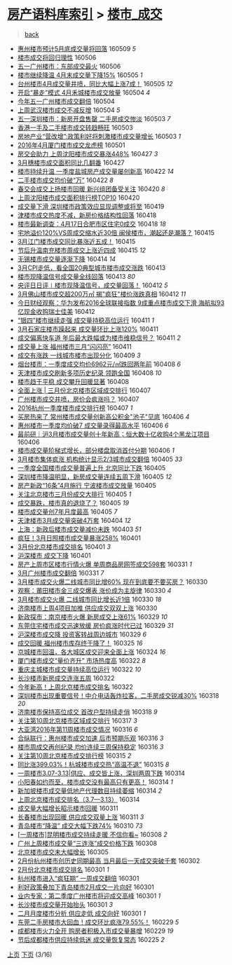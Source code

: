 [房产语料库索引](../../README.md)  > [楼市_成交](楼市_成交.md)
====
> [back](../README.md)

- [惠州楼市预计5月底成交量将回落](http://jkwz.applinzi.com/ittc/6829059354162365444.html#%E6%83%A0%E5%B7%9E%E6%A5%BC%E5%B8%82%E9%A2%84%E8%AE%A15%E6%9C%88%E5%BA%95%E6%88%90%E4%BA%A4%E9%87%8F%E5%B0%86%E5%9B%9E%E8%90%BD) 160509 *5* 
- [楼市成交将回归理性](http://jkwz.applinzi.com/ittc/6828985898771153925.html#%E6%A5%BC%E5%B8%82%E6%88%90%E4%BA%A4%E5%B0%86%E5%9B%9E%E5%BD%92%E7%90%86%E6%80%A7) 160506  
- [五一广州楼市：东部成交最火](http://jkwz.applinzi.com/ittc/6828940242069226500.html#%E4%BA%94%E4%B8%80%E5%B9%BF%E5%B7%9E%E6%A5%BC%E5%B8%82%EF%BC%9A%E4%B8%9C%E9%83%A8%E6%88%90%E4%BA%A4%E6%9C%80%E7%81%AB) 160506  
- [楼市继续降温 4月末成交量下降15%](http://jkwz.applinzi.com/ittc/6828484968975959045.html#%E6%A5%BC%E5%B8%82%E7%BB%A7%E7%BB%AD%E9%99%8D%E6%B8%A9+4%E6%9C%88%E6%9C%AB%E6%88%90%E4%BA%A4%E9%87%8F%E4%B8%8B%E9%99%8D15%25) 160505 *1* 
- [台州楼市4月成交量井喷，同比大幅上涨7成！](http://jkwz.applinzi.com/ittc/6828293911583654916.html#%E5%8F%B0%E5%B7%9E%E6%A5%BC%E5%B8%824%E6%9C%88%E6%88%90%E4%BA%A4%E9%87%8F%E4%BA%95%E5%96%B7%EF%BC%8C%E5%90%8C%E6%AF%94%E5%A4%A7%E5%B9%85%E4%B8%8A%E6%B6%A87%E6%88%90%EF%BC%81) 160505 *12* 
- [开启“暴走”模式 4月禾城楼市成交放量](http://jkwz.applinzi.com/ittc/6828328391358809093.html#%E5%BC%80%E5%90%AF%E2%80%9C%E6%9A%B4%E8%B5%B0%E2%80%9D%E6%A8%A1%E5%BC%8F+4%E6%9C%88%E7%A6%BE%E5%9F%8E%E6%A5%BC%E5%B8%82%E6%88%90%E4%BA%A4%E6%94%BE%E9%87%8F) 160504 *4* 
- [今年五一广州楼市成交翻倍](http://jkwz.applinzi.com/ittc/6828193586285642756.html#%E4%BB%8A%E5%B9%B4%E4%BA%94%E4%B8%80%E5%B9%BF%E5%B7%9E%E6%A5%BC%E5%B8%82%E6%88%90%E4%BA%A4%E7%BF%BB%E5%80%8D) 160504  
- [上周武汉楼市成交不减反增](http://jkwz.applinzi.com/ittc/6828183035979498501.html#%E4%B8%8A%E5%91%A8%E6%AD%A6%E6%B1%89%E6%A5%BC%E5%B8%82%E6%88%90%E4%BA%A4%E4%B8%8D%E5%87%8F%E5%8F%8D%E5%A2%9E) 160504 *5* 
- [五一深圳楼市：新房开盘售罄 二手房成交惨淡](http://jkwz.applinzi.com/ittc/6828010828678562821.html#%E4%BA%94%E4%B8%80%E6%B7%B1%E5%9C%B3%E6%A5%BC%E5%B8%82%EF%BC%9A%E6%96%B0%E6%88%BF%E5%BC%80%E7%9B%98%E5%94%AE%E7%BD%84+%E4%BA%8C%E6%89%8B%E6%88%BF%E6%88%90%E4%BA%A4%E6%83%A8%E6%B7%A1) 160503 *7* 
- [香港一手及二手楼市成交转趋畅旺](http://jkwz.applinzi.com/ittc/6827940382998266885.html#%E9%A6%99%E6%B8%AF%E4%B8%80%E6%89%8B%E5%8F%8A%E4%BA%8C%E6%89%8B%E6%A5%BC%E5%B8%82%E6%88%90%E4%BA%A4%E8%BD%AC%E8%B6%8B%E7%95%85%E6%97%BA) 160503  
- [房地产业“营改增”:政策利好将刺激楼市成交量增长](http://jkwz.applinzi.com/ittc/6827912227172385797.html#%E6%88%BF%E5%9C%B0%E4%BA%A7%E4%B8%9A%E2%80%9C%E8%90%A5%E6%94%B9%E5%A2%9E%E2%80%9D%3A%E6%94%BF%E7%AD%96%E5%88%A9%E5%A5%BD%E5%B0%86%E5%88%BA%E6%BF%80%E6%A5%BC%E5%B8%82%E6%88%90%E4%BA%A4%E9%87%8F%E5%A2%9E%E9%95%BF) 160503 *1* 
- [2016年4月厦门楼市成交龙虎榜](http://jkwz.applinzi.com/ittc/6827252703075763205.html#2016%E5%B9%B44%E6%9C%88%E5%8E%A6%E9%97%A8%E6%A5%BC%E5%B8%82%E6%88%90%E4%BA%A4%E9%BE%99%E8%99%8E%E6%A6%9C) 160501  
- [房交会助力 上周沈阳楼市成交暴涨448%](http://jkwz.applinzi.com/ittc/6825720152167285764.html#%E6%88%BF%E4%BA%A4%E4%BC%9A%E5%8A%A9%E5%8A%9B+%E4%B8%8A%E5%91%A8%E6%B2%88%E9%98%B3%E6%A5%BC%E5%B8%82%E6%88%90%E4%BA%A4%E6%9A%B4%E6%B6%A8448%25) 160427 *3* 
- [3月穗楼市成交面积同比几翻番](http://jkwz.applinzi.com/ittc/6825603477589722116.html#3%E6%9C%88%E7%A9%97%E6%A5%BC%E5%B8%82%E6%88%90%E4%BA%A4%E9%9D%A2%E7%A7%AF%E5%90%8C%E6%AF%94%E5%87%A0%E7%BF%BB%E7%95%AA) 160427  
- [楼市持续升温 一季度盐城房产成交量屡创新高](http://jkwz.applinzi.com/ittc/6823838404345070597.html#%E6%A5%BC%E5%B8%82%E6%8C%81%E7%BB%AD%E5%8D%87%E6%B8%A9+%E4%B8%80%E5%AD%A3%E5%BA%A6%E7%9B%90%E5%9F%8E%E6%88%BF%E4%BA%A7%E6%88%90%E4%BA%A4%E9%87%8F%E5%B1%A1%E5%88%9B%E6%96%B0%E9%AB%98) 160422 *14* 
- [二手楼市成交均价破“万”](http://jkwz.applinzi.com/ittc/6823782299220837381.html#%E4%BA%8C%E6%89%8B%E6%A5%BC%E5%B8%82%E6%88%90%E4%BA%A4%E5%9D%87%E4%BB%B7%E7%A0%B4%E2%80%9C%E4%B8%87%E2%80%9D) 160422 *8* 
- [春交会成交上扬楼市回暖 新兴组团备受关注](http://jkwz.applinzi.com/ittc/6823115482081002500.html#%E6%98%A5%E4%BA%A4%E4%BC%9A%E6%88%90%E4%BA%A4%E4%B8%8A%E6%89%AC%E6%A5%BC%E5%B8%82%E5%9B%9E%E6%9A%96+%E6%96%B0%E5%85%B4%E7%BB%84%E5%9B%A2%E5%A4%87%E5%8F%97%E5%85%B3%E6%B3%A8) 160420 *8* 
- [上周沈阳楼市成交面积排行榜TOP10](http://jkwz.applinzi.com/ittc/6823086366032135172.html#%E4%B8%8A%E5%91%A8%E6%B2%88%E9%98%B3%E6%A5%BC%E5%B8%82%E6%88%90%E4%BA%A4%E9%9D%A2%E7%A7%AF%E6%8E%92%E8%A1%8C%E6%A6%9CTOP10) 160420  
- [成交量下滑 深圳楼市政策效应显现调整或将至](http://jkwz.applinzi.com/ittc/6822722323408749572.html#%E6%88%90%E4%BA%A4%E9%87%8F%E4%B8%8B%E6%BB%91+%E6%B7%B1%E5%9C%B3%E6%A5%BC%E5%B8%82%E6%94%BF%E7%AD%96%E6%95%88%E5%BA%94%E6%98%BE%E7%8E%B0%E8%B0%83%E6%95%B4%E6%88%96%E5%B0%86%E8%87%B3) 160419  
- [津楼市成交热度不减，新房价格结构性回落](http://jkwz.applinzi.com/ittc/6822461917033399301.html#%E6%B4%A5%E6%A5%BC%E5%B8%82%E6%88%90%E4%BA%A4%E7%83%AD%E5%BA%A6%E4%B8%8D%E5%87%8F%EF%BC%8C%E6%96%B0%E6%88%BF%E4%BB%B7%E6%A0%BC%E7%BB%93%E6%9E%84%E6%80%A7%E5%9B%9E%E8%90%BD) 160418  
- [楼市最新调查：4月17日合肥市区住宅0成交](http://jkwz.applinzi.com/ittc/6822348369246553093.html#%E6%A5%BC%E5%B8%82%E6%9C%80%E6%96%B0%E8%B0%83%E6%9F%A5%EF%BC%9A4%E6%9C%8817%E6%97%A5%E5%90%88%E8%82%A5%E5%B8%82%E5%8C%BA%E4%BD%8F%E5%AE%850%E6%88%90%E4%BA%A4) 160418 *18* 
- [宅地溢价120%VS周成交缩水近30倍 闽侯楼市，潮起还是潮落？](http://jkwz.applinzi.com/ittc/6821384799167972357.html#%E5%AE%85%E5%9C%B0%E6%BA%A2%E4%BB%B7120%25VS%E5%91%A8%E6%88%90%E4%BA%A4%E7%BC%A9%E6%B0%B4%E8%BF%9130%E5%80%8D+%E9%97%BD%E4%BE%AF%E6%A5%BC%E5%B8%82%EF%BC%8C%E6%BD%AE%E8%B5%B7%E8%BF%98%E6%98%AF%E6%BD%AE%E8%90%BD%EF%BC%9F) 160415  
- [3月江门楼市成交同比暴涨近五成！](http://jkwz.applinzi.com/ittc/6821309224826962948.html#3%E6%9C%88%E6%B1%9F%E9%97%A8%E6%A5%BC%E5%B8%82%E6%88%90%E4%BA%A4%E5%90%8C%E6%AF%94%E6%9A%B4%E6%B6%A8%E8%BF%91%E4%BA%94%E6%88%90%EF%BC%81) 160415  
- [节后升温南充楼市周成交上涨近四成](http://jkwz.applinzi.com/ittc/6821192597120746501.html#%E8%8A%82%E5%90%8E%E5%8D%87%E6%B8%A9%E5%8D%97%E5%85%85%E6%A5%BC%E5%B8%82%E5%91%A8%E6%88%90%E4%BA%A4%E4%B8%8A%E6%B6%A8%E8%BF%91%E5%9B%9B%E6%88%90) 160415 *12* 
- [无锡楼市成交量逐渐下降](http://jkwz.applinzi.com/ittc/6820880589942948869.html#%E6%97%A0%E9%94%A1%E6%A5%BC%E5%B8%82%E6%88%90%E4%BA%A4%E9%87%8F%E9%80%90%E6%B8%90%E4%B8%8B%E9%99%8D) 160414 *14* 
- [3月CPI走低，看全国20典型城市楼市成交涨跌](http://jkwz.applinzi.com/ittc/6820513724058043397.html#3%E6%9C%88CPI%E8%B5%B0%E4%BD%8E%EF%BC%8C%E7%9C%8B%E5%85%A8%E5%9B%BD20%E5%85%B8%E5%9E%8B%E5%9F%8E%E5%B8%82%E6%A5%BC%E5%B8%82%E6%88%90%E4%BA%A4%E6%B6%A8%E8%B7%8C) 160413  
- [楼市现降温信号成交量全线回落](http://jkwz.applinzi.com/ittc/6820379532473140229.html#%E6%A5%BC%E5%B8%82%E7%8E%B0%E9%99%8D%E6%B8%A9%E4%BF%A1%E5%8F%B7%E6%88%90%E4%BA%A4%E9%87%8F%E5%85%A8%E7%BA%BF%E5%9B%9E%E8%90%BD) 160413 *80* 
- [央评日日评∣楼市现降温信号，成交量回落！](http://jkwz.applinzi.com/ittc/6820265289488794629.html#%E5%A4%AE%E8%AF%84%E6%97%A5%E6%97%A5%E8%AF%84%E2%88%A3%E6%A5%BC%E5%B8%82%E7%8E%B0%E9%99%8D%E6%B8%A9%E4%BF%A1%E5%8F%B7%EF%BC%8C%E6%88%90%E4%BA%A4%E9%87%8F%E5%9B%9E%E8%90%BD%EF%BC%81) 160412 *5* 
- [3月佛山楼市成交超200万㎡ 揭&quot;疯狂&quot;楼价涨跌真相](http://jkwz.applinzi.com/ittc/6820232081112040453.html#3%E6%9C%88%E4%BD%9B%E5%B1%B1%E6%A5%BC%E5%B8%82%E6%88%90%E4%BA%A4%E8%B6%85200%E4%B8%87%E3%8E%A1+%E6%8F%AD%26quot%3B%E7%96%AF%E7%8B%82%26quot%3B%E6%A5%BC%E4%BB%B7%E6%B6%A8%E8%B7%8C%E7%9C%9F%E7%9B%B8) 160412 *11* 
- [今日财经观察：华为发布2016全球联接指数 9成重点楼市成交下滑 海航拟93亿现金收购瑞士佳美](http://jkwz.applinzi.com/ittc/6820108659614827525.html#%E4%BB%8A%E6%97%A5%E8%B4%A2%E7%BB%8F%E8%A7%82%E5%AF%9F%EF%BC%9A%E5%8D%8E%E4%B8%BA%E5%8F%91%E5%B8%832016%E5%85%A8%E7%90%83%E8%81%94%E6%8E%A5%E6%8C%87%E6%95%B0+9%E6%88%90%E9%87%8D%E7%82%B9%E6%A5%BC%E5%B8%82%E6%88%90%E4%BA%A4%E4%B8%8B%E6%BB%91+%E6%B5%B7%E8%88%AA%E6%8B%9F93%E4%BA%BF%E7%8E%B0%E9%87%91%E6%94%B6%E8%B4%AD%E7%91%9E%E5%A3%AB%E4%BD%B3%E7%BE%8E) 160412  
- [“银四”楼市继续走强 成交量持稳高位运行](http://jkwz.applinzi.com/ittc/6819892415095636996.html#%E2%80%9C%E9%93%B6%E5%9B%9B%E2%80%9D%E6%A5%BC%E5%B8%82%E7%BB%A7%E7%BB%AD%E8%B5%B0%E5%BC%BA+%E6%88%90%E4%BA%A4%E9%87%8F%E6%8C%81%E7%A8%B3%E9%AB%98%E4%BD%8D%E8%BF%90%E8%A1%8C) 160411 *1* 
- [3月石家庄楼市躁起来 成交量环比上涨120%](http://jkwz.applinzi.com/ittc/6819141354512712709.html#3%E6%9C%88%E7%9F%B3%E5%AE%B6%E5%BA%84%E6%A5%BC%E5%B8%82%E8%BA%81%E8%B5%B7%E6%9D%A5+%E6%88%90%E4%BA%A4%E9%87%8F%E7%8E%AF%E6%AF%94%E4%B8%8A%E6%B6%A8120%25) 160411  
- [成交偏离快车道 年后最大跌幅或为楼市维稳信号？](http://jkwz.applinzi.com/ittc/6819775924849345540.html#%E6%88%90%E4%BA%A4%E5%81%8F%E7%A6%BB%E5%BF%AB%E8%BD%A6%E9%81%93+%E5%B9%B4%E5%90%8E%E6%9C%80%E5%A4%A7%E8%B7%8C%E5%B9%85%E6%88%96%E4%B8%BA%E6%A5%BC%E5%B8%82%E7%BB%B4%E7%A8%B3%E4%BF%A1%E5%8F%B7%EF%BC%9F) 160411 *2* 
- [成交量上涨 福州楼市三月“闪闪亮”](http://jkwz.applinzi.com/ittc/6819749817878053892.html#%E6%88%90%E4%BA%A4%E9%87%8F%E4%B8%8A%E6%B6%A8+%E7%A6%8F%E5%B7%9E%E6%A5%BC%E5%B8%82%E4%B8%89%E6%9C%88%E2%80%9C%E9%97%AA%E9%97%AA%E4%BA%AE%E2%80%9D) 160411  
- [成交有涨跌 一线城市楼市出现分化](http://jkwz.applinzi.com/ittc/6819087621909120005.html#%E6%88%90%E4%BA%A4%E6%9C%89%E6%B6%A8%E8%B7%8C+%E4%B8%80%E7%BA%BF%E5%9F%8E%E5%B8%82%E6%A5%BC%E5%B8%82%E5%87%BA%E7%8E%B0%E5%88%86%E5%8C%96) 160409 *3* 
- [烟台楼市：一季度成交均价6962元/㎡跌回两年前](http://jkwz.applinzi.com/ittc/6818754060735742980.html#%E7%83%9F%E5%8F%B0%E6%A5%BC%E5%B8%82%EF%BC%9A%E4%B8%80%E5%AD%A3%E5%BA%A6%E6%88%90%E4%BA%A4%E5%9D%87%E4%BB%B76962%E5%85%83%2F%E3%8E%A1%E8%B7%8C%E5%9B%9E%E4%B8%A4%E5%B9%B4%E5%89%8D) 160408 *6* 
- [天津楼市成交刷新多项历史纪录 领跑全国](http://jkwz.applinzi.com/ittc/6818747099701052420.html#%E5%A4%A9%E6%B4%A5%E6%A5%BC%E5%B8%82%E6%88%90%E4%BA%A4%E5%88%B7%E6%96%B0%E5%A4%9A%E9%A1%B9%E5%8E%86%E5%8F%B2%E7%BA%AA%E5%BD%95+%E9%A2%86%E8%B7%91%E5%85%A8%E5%9B%BD) 160408 *10* 
- [楼市趋于平稳 成交攀升回暖显著](http://jkwz.applinzi.com/ittc/6818640452039214085.html#%E6%A5%BC%E5%B8%82%E8%B6%8B%E4%BA%8E%E5%B9%B3%E7%A8%B3+%E6%88%90%E4%BA%A4%E6%94%80%E5%8D%87%E5%9B%9E%E6%9A%96%E6%98%BE%E8%91%97) 160408  
- [全面上涨 | 三月份北京楼市区域成交排行](http://jkwz.applinzi.com/ittc/6818370849618789381.html#%E5%85%A8%E9%9D%A2%E4%B8%8A%E6%B6%A8+%7C+%E4%B8%89%E6%9C%88%E4%BB%BD%E5%8C%97%E4%BA%AC%E6%A5%BC%E5%B8%82%E5%8C%BA%E5%9F%9F%E6%88%90%E4%BA%A4%E6%8E%92%E8%A1%8C) 160407  
- [广州楼市成交井喷，房价会疯涨吗？](http://jkwz.applinzi.com/ittc/6818368697101976581.html#%E5%B9%BF%E5%B7%9E%E6%A5%BC%E5%B8%82%E6%88%90%E4%BA%A4%E4%BA%95%E5%96%B7%EF%BC%8C%E6%88%BF%E4%BB%B7%E4%BC%9A%E7%96%AF%E6%B6%A8%E5%90%97%EF%BC%9F) 160407  
- [2016杭州一季度楼市成交排行榜](http://jkwz.applinzi.com/ittc/6818359105508869124.html#2016%E6%9D%AD%E5%B7%9E%E4%B8%80%E5%AD%A3%E5%BA%A6%E6%A5%BC%E5%B8%82%E6%88%90%E4%BA%A4%E6%8E%92%E8%A1%8C%E6%A6%9C) 160407 *1* 
- [买房热来了 常州楼市成交量创新高公积金&quot;池子&quot;见底](http://jkwz.applinzi.com/ittc/6818027570867995652.html#%E4%B9%B0%E6%88%BF%E7%83%AD%E6%9D%A5%E4%BA%86+%E5%B8%B8%E5%B7%9E%E6%A5%BC%E5%B8%82%E6%88%90%E4%BA%A4%E9%87%8F%E5%88%9B%E6%96%B0%E9%AB%98%E5%85%AC%E7%A7%AF%E9%87%91%26quot%3B%E6%B1%A0%E5%AD%90%26quot%3B%E8%A7%81%E5%BA%95) 160406 *4* 
- [惠州楼市一季度均价破7 成交量录得最高水平](http://jkwz.applinzi.com/ittc/6818004383224562693.html#%E6%83%A0%E5%B7%9E%E6%A5%BC%E5%B8%82%E4%B8%80%E5%AD%A3%E5%BA%A6%E5%9D%87%E4%BB%B7%E7%A0%B47+%E6%88%90%E4%BA%A4%E9%87%8F%E5%BD%95%E5%BE%97%E6%9C%80%E9%AB%98%E6%B0%B4%E5%B9%B3) 160406 *6* 
- [最前研｜沪3月楼市成交量创十年新高；恒大数十亿收购4个黑龙江项目](http://jkwz.applinzi.com/ittc/6818009338471777284.html#%E6%9C%80%E5%89%8D%E7%A0%94%EF%BD%9C%E6%B2%AA3%E6%9C%88%E6%A5%BC%E5%B8%82%E6%88%90%E4%BA%A4%E9%87%8F%E5%88%9B%E5%8D%81%E5%B9%B4%E6%96%B0%E9%AB%98%EF%BC%9B%E6%81%92%E5%A4%A7%E6%95%B0%E5%8D%81%E4%BA%BF%E6%94%B6%E8%B4%AD4%E4%B8%AA%E9%BB%91%E9%BE%99%E6%B1%9F%E9%A1%B9%E7%9B%AE) 160406  
- [楼市成交量阶梯式增长，部分楼盘取消首付分期](http://jkwz.applinzi.com/ittc/6817843886357480452.html#%E6%A5%BC%E5%B8%82%E6%88%90%E4%BA%A4%E9%87%8F%E9%98%B6%E6%A2%AF%E5%BC%8F%E5%A2%9E%E9%95%BF%EF%BC%8C%E9%83%A8%E5%88%86%E6%A5%BC%E7%9B%98%E5%8F%96%E6%B6%88%E9%A6%96%E4%BB%98%E5%88%86%E6%9C%9F) 160406 *1* 
- [3月楼市集体疯涨 机构统计显示2/3城市成交翻倍](http://jkwz.applinzi.com/ittc/6817720095790859269.html#3%E6%9C%88%E6%A5%BC%E5%B8%82%E9%9B%86%E4%BD%93%E7%96%AF%E6%B6%A8+%E6%9C%BA%E6%9E%84%E7%BB%9F%E8%AE%A1%E6%98%BE%E7%A4%BA2%2F3%E5%9F%8E%E5%B8%82%E6%88%90%E4%BA%A4%E7%BF%BB%E5%80%8D) 160405 *33* 
- [一季度全国楼市成交量普遍上升  北京同比下跌](http://jkwz.applinzi.com/ittc/6817714442926031877.html#%E4%B8%80%E5%AD%A3%E5%BA%A6%E5%85%A8%E5%9B%BD%E6%A5%BC%E5%B8%82%E6%88%90%E4%BA%A4%E9%87%8F%E6%99%AE%E9%81%8D%E4%B8%8A%E5%8D%87++%E5%8C%97%E4%BA%AC%E5%90%8C%E6%AF%94%E4%B8%8B%E8%B7%8C) 160405  
- [深圳楼市降温明显，新房成交量连续五周下滑](http://jkwz.applinzi.com/ittc/6817702351267693573.html#%E6%B7%B1%E5%9C%B3%E6%A5%BC%E5%B8%82%E9%99%8D%E6%B8%A9%E6%98%8E%E6%98%BE%EF%BC%8C%E6%96%B0%E6%88%BF%E6%88%90%E4%BA%A4%E9%87%8F%E8%BF%9E%E7%BB%AD%E4%BA%94%E5%91%A8%E4%B8%8B%E6%BB%91) 160405 *12* 
- [房产新政“16条”4月施行 宁波楼市成交放量](http://jkwz.applinzi.com/ittc/6817596019516638213.html#%E6%88%BF%E4%BA%A7%E6%96%B0%E6%94%BF%E2%80%9C16%E6%9D%A1%E2%80%9D4%E6%9C%88%E6%96%BD%E8%A1%8C+%E5%AE%81%E6%B3%A2%E6%A5%BC%E5%B8%82%E6%88%90%E4%BA%A4%E6%94%BE%E9%87%8F) 160405  
- [关注北京楼市三月份成交大排行](http://jkwz.applinzi.com/ittc/6817645801081668613.html#%E5%85%B3%E6%B3%A8%E5%8C%97%E4%BA%AC%E6%A5%BC%E5%B8%82%E4%B8%89%E6%9C%88%E4%BB%BD%E6%88%90%E4%BA%A4%E5%A4%A7%E6%8E%92%E8%A1%8C) 160405 *1* 
- [成交暴跌，楼市真的退烧了？](http://jkwz.applinzi.com/ittc/6817644584863532036.html#%E6%88%90%E4%BA%A4%E6%9A%B4%E8%B7%8C%EF%BC%8C%E6%A5%BC%E5%B8%82%E7%9C%9F%E7%9A%84%E9%80%80%E7%83%A7%E4%BA%86%EF%BC%9F) 160405 *19* 
- [楼市成交量创7年月度最高](http://jkwz.applinzi.com/ittc/6817399227957117956.html#%E6%A5%BC%E5%B8%82%E6%88%90%E4%BA%A4%E9%87%8F%E5%88%9B7%E5%B9%B4%E6%9C%88%E5%BA%A6%E6%9C%80%E9%AB%98) 160405 *7* 
- [天津楼市3月成交量突破4万套](http://jkwz.applinzi.com/ittc/6817216175662433284.html#%E5%A4%A9%E6%B4%A5%E6%A5%BC%E5%B8%823%E6%9C%88%E6%88%90%E4%BA%A4%E9%87%8F%E7%AA%81%E7%A0%B44%E4%B8%87%E5%A5%97) 160404 *12* 
- [上海：新政后楼市成交量减价未跌](http://jkwz.applinzi.com/ittc/6816616025374065668.html#%E4%B8%8A%E6%B5%B7%EF%BC%9A%E6%96%B0%E6%94%BF%E5%90%8E%E6%A5%BC%E5%B8%82%E6%88%90%E4%BA%A4%E9%87%8F%E5%87%8F%E4%BB%B7%E6%9C%AA%E8%B7%8C) 160403 *51* 
- [疯狂！3月日照楼市成交量暴涨258%](http://jkwz.applinzi.com/ittc/6816196101799412741.html#%E7%96%AF%E7%8B%82%EF%BC%813%E6%9C%88%E6%97%A5%E7%85%A7%E6%A5%BC%E5%B8%82%E6%88%90%E4%BA%A4%E9%87%8F%E6%9A%B4%E6%B6%A8258%25) 160401  
- [3月份北京楼市成交排名](http://jkwz.applinzi.com/ittc/6816094618496009221.html#3%E6%9C%88%E4%BB%BD%E5%8C%97%E4%BA%AC%E6%A5%BC%E5%B8%82%E6%88%90%E4%BA%A4%E6%8E%92%E5%90%8D) 160401 *3* 
- [沪深楼市 成交下降](http://jkwz.applinzi.com/ittc/6816012030989304836.html#%E6%B2%AA%E6%B7%B1%E6%A5%BC%E5%B8%82+%E6%88%90%E4%BA%A4%E4%B8%8B%E9%99%8D) 160401  
- [房产上周市区楼市行情火爆 单周商品房网签成交598套](http://jkwz.applinzi.com/ittc/6815724792254563332.html#%E6%88%BF%E4%BA%A7%E4%B8%8A%E5%91%A8%E5%B8%82%E5%8C%BA%E6%A5%BC%E5%B8%82%E8%A1%8C%E6%83%85%E7%81%AB%E7%88%86+%E5%8D%95%E5%91%A8%E5%95%86%E5%93%81%E6%88%BF%E7%BD%91%E7%AD%BE%E6%88%90%E4%BA%A4598%E5%A5%97) 160331 *1* 
- [3月广州楼市成交翻倍](http://jkwz.applinzi.com/ittc/6815615722260530181.html#3%E6%9C%88%E5%B9%BF%E5%B7%9E%E6%A5%BC%E5%B8%82%E6%88%90%E4%BA%A4%E7%BF%BB%E5%80%8D) 160331 *7* 
- [3月楼市成交火爆二线城市同比增60% 现在到底要不要买房？](http://jkwz.applinzi.com/ittc/6815441557469529092.html#3%E6%9C%88%E6%A5%BC%E5%B8%82%E6%88%90%E4%BA%A4%E7%81%AB%E7%88%86%E4%BA%8C%E7%BA%BF%E5%9F%8E%E5%B8%82%E5%90%8C%E6%AF%94%E5%A2%9E60%25+%E7%8E%B0%E5%9C%A8%E5%88%B0%E5%BA%95%E8%A6%81%E4%B8%8D%E8%A6%81%E4%B9%B0%E6%88%BF%EF%BC%9F) 160330  
- [观察：莆田楼市金三成交爆表 涨价成为主旋律](http://jkwz.applinzi.com/ittc/6815410749757195269.html#%E8%A7%82%E5%AF%9F%EF%BC%9A%E8%8E%86%E7%94%B0%E6%A5%BC%E5%B8%82%E9%87%91%E4%B8%89%E6%88%90%E4%BA%A4%E7%88%86%E8%A1%A8+%E6%B6%A8%E4%BB%B7%E6%88%90%E4%B8%BA%E4%B8%BB%E6%97%8B%E5%BE%8B) 160330 *4* 
- [3月楼市成交火爆 二线城市同比增长近1倍](http://jkwz.applinzi.com/ittc/6815305852961424389.html#3%E6%9C%88%E6%A5%BC%E5%B8%82%E6%88%90%E4%BA%A4%E7%81%AB%E7%88%86+%E4%BA%8C%E7%BA%BF%E5%9F%8E%E5%B8%82%E5%90%8C%E6%AF%94%E5%A2%9E%E9%95%BF%E8%BF%911%E5%80%8D) 160330 *18* 
- [济南楼市上周4项目加推 供应成交双双上涨](http://jkwz.applinzi.com/ittc/6815306398397105156.html#%E6%B5%8E%E5%8D%97%E6%A5%BC%E5%B8%82%E4%B8%8A%E5%91%A84%E9%A1%B9%E7%9B%AE%E5%8A%A0%E6%8E%A8+%E4%BE%9B%E5%BA%94%E6%88%90%E4%BA%A4%E5%8F%8C%E5%8F%8C%E4%B8%8A%E6%B6%A8) 160330  
- [新政探市：南京楼市火爆 新房成交上涨61%](http://jkwz.applinzi.com/ittc/6814969588580090885.html#%E6%96%B0%E6%94%BF%E6%8E%A2%E5%B8%82%EF%BC%9A%E5%8D%97%E4%BA%AC%E6%A5%BC%E5%B8%82%E7%81%AB%E7%88%86+%E6%96%B0%E6%88%BF%E6%88%90%E4%BA%A4%E4%B8%8A%E6%B6%A861%25) 160329 *10* 
- [东莞住宅楼市成交迅速放缓 房价疯涨时代已过](http://jkwz.applinzi.com/ittc/6814957453716227077.html#%E4%B8%9C%E8%8E%9E%E4%BD%8F%E5%AE%85%E6%A5%BC%E5%B8%82%E6%88%90%E4%BA%A4%E8%BF%85%E9%80%9F%E6%94%BE%E7%BC%93+%E6%88%BF%E4%BB%B7%E7%96%AF%E6%B6%A8%E6%97%B6%E4%BB%A3%E5%B7%B2%E8%BF%87) 160329 *31* 
- [沪深楼市成交降 投资客转战周边城市](http://jkwz.applinzi.com/ittc/6814872349656482820.html#%E6%B2%AA%E6%B7%B1%E6%A5%BC%E5%B8%82%E6%88%90%E4%BA%A4%E9%99%8D+%E6%8A%95%E8%B5%84%E5%AE%A2%E8%BD%AC%E6%88%98%E5%91%A8%E8%BE%B9%E5%9F%8E%E5%B8%82) 160329 *6* 
- [成交回暖 福州楼市库存终于降了！](http://jkwz.applinzi.com/ittc/6813523122682594308.html#%E6%88%90%E4%BA%A4%E5%9B%9E%E6%9A%96+%E7%A6%8F%E5%B7%9E%E6%A5%BC%E5%B8%82%E5%BA%93%E5%AD%98%E7%BB%88%E4%BA%8E%E9%99%8D%E4%BA%86%EF%BC%81) 160325 *16* 
- [京城楼市回温，各大城区成交迎来全面上涨](http://jkwz.applinzi.com/ittc/6813160513684898821.html#%E4%BA%AC%E5%9F%8E%E6%A5%BC%E5%B8%82%E5%9B%9E%E6%B8%A9%EF%BC%8C%E5%90%84%E5%A4%A7%E5%9F%8E%E5%8C%BA%E6%88%90%E4%BA%A4%E8%BF%8E%E6%9D%A5%E5%85%A8%E9%9D%A2%E4%B8%8A%E6%B6%A8) 160324 *16* 
- [厦门楼市成交“量价齐升” 市场热度高](http://jkwz.applinzi.com/ittc/6812458331943732228.html#%E5%8E%A6%E9%97%A8%E6%A5%BC%E5%B8%82%E6%88%90%E4%BA%A4%E2%80%9C%E9%87%8F%E4%BB%B7%E9%BD%90%E5%8D%87%E2%80%9D+%E5%B8%82%E5%9C%BA%E7%83%AD%E5%BA%A6%E9%AB%98) 160322 *8* 
- [重庆主城楼市成交量持续高位运行](http://jkwz.applinzi.com/ittc/6812346957146096644.html#%E9%87%8D%E5%BA%86%E4%B8%BB%E5%9F%8E%E6%A5%BC%E5%B8%82%E6%88%90%E4%BA%A4%E9%87%8F%E6%8C%81%E7%BB%AD%E9%AB%98%E4%BD%8D%E8%BF%90%E8%A1%8C) 160322 *10* 
- [长沙楼市新房成交连涨五周](http://jkwz.applinzi.com/ittc/6812339335319782405.html#%E9%95%BF%E6%B2%99%E6%A5%BC%E5%B8%82%E6%96%B0%E6%88%BF%E6%88%90%E4%BA%A4%E8%BF%9E%E6%B6%A8%E4%BA%94%E5%91%A8) 160322  
- [今年新高！上周北京楼市成交排名](http://jkwz.applinzi.com/ittc/6812332779362583557.html#%E4%BB%8A%E5%B9%B4%E6%96%B0%E9%AB%98%EF%BC%81%E4%B8%8A%E5%91%A8%E5%8C%97%E4%BA%AC%E6%A5%BC%E5%B8%82%E6%88%90%E4%BA%A4%E6%8E%92%E5%90%8D) 160322  
- [深圳楼市出现重要信号！中介电话轰炸拉客，二手房成交锐减30%](http://jkwz.applinzi.com/ittc/6811031185312449541.html#%E6%B7%B1%E5%9C%B3%E6%A5%BC%E5%B8%82%E5%87%BA%E7%8E%B0%E9%87%8D%E8%A6%81%E4%BF%A1%E5%8F%B7%EF%BC%81%E4%B8%AD%E4%BB%8B%E7%94%B5%E8%AF%9D%E8%BD%B0%E7%82%B8%E6%8B%89%E5%AE%A2%EF%BC%8C%E4%BA%8C%E6%89%8B%E6%88%BF%E6%88%90%E4%BA%A4%E9%94%90%E5%87%8F30%25) 160318 *20* 
- [济南楼市保持高位成交 首改户型持续走俏](http://jkwz.applinzi.com/ittc/6810843245042992132.html#%E6%B5%8E%E5%8D%97%E6%A5%BC%E5%B8%82%E4%BF%9D%E6%8C%81%E9%AB%98%E4%BD%8D%E6%88%90%E4%BA%A4+%E9%A6%96%E6%94%B9%E6%88%B7%E5%9E%8B%E6%8C%81%E7%BB%AD%E8%B5%B0%E4%BF%8F) 160318 *9* 
- [关注第10周北京楼市区域成交排行](http://jkwz.applinzi.com/ittc/6810594751363417092.html#%E5%85%B3%E6%B3%A8%E7%AC%AC10%E5%91%A8%E5%8C%97%E4%BA%AC%E6%A5%BC%E5%B8%82%E5%8C%BA%E5%9F%9F%E6%88%90%E4%BA%A4%E6%8E%92%E8%A1%8C) 160317 *3* 
- [大亚湾2016年第11周楼市成交情况](http://jkwz.applinzi.com/ittc/6810329500231402501.html#%E5%A4%A7%E4%BA%9A%E6%B9%BE2016%E5%B9%B4%E7%AC%AC11%E5%91%A8%E6%A5%BC%E5%B8%82%E6%88%90%E4%BA%A4%E6%83%85%E5%86%B5) 160316 *6* 
- [合纵联行：惠州楼市成交加速 后市预期乐观](http://jkwz.applinzi.com/ittc/6810306954064823301.html#%E5%90%88%E7%BA%B5%E8%81%94%E8%A1%8C%EF%BC%9A%E6%83%A0%E5%B7%9E%E6%A5%BC%E5%B8%82%E6%88%90%E4%BA%A4%E5%8A%A0%E9%80%9F+%E5%90%8E%E5%B8%82%E9%A2%84%E6%9C%9F%E4%B9%90%E8%A7%82) 160316 *3* 
- [楼市周成交再创纪录 均价连续三周保持稳定](http://jkwz.applinzi.com/ittc/6810029243425620996.html#%E6%A5%BC%E5%B8%82%E5%91%A8%E6%88%90%E4%BA%A4%E5%86%8D%E5%88%9B%E7%BA%AA%E5%BD%95+%E5%9D%87%E4%BB%B7%E8%BF%9E%E7%BB%AD%E4%B8%89%E5%91%A8%E4%BF%9D%E6%8C%81%E7%A8%B3%E5%AE%9A) 160316 *3* 
- [关注第10周北京楼市成交排行榜](http://jkwz.applinzi.com/ittc/6809844984127685637.html#%E5%85%B3%E6%B3%A8%E7%AC%AC10%E5%91%A8%E5%8C%97%E4%BA%AC%E6%A5%BC%E5%B8%82%E6%88%90%E4%BA%A4%E6%8E%92%E8%A1%8C%E6%A6%9C) 160315 *2* 
- [同比涨399.03%！杭城楼市成交热“高温不退”](http://jkwz.applinzi.com/ittc/6809739384337204228.html#%E5%90%8C%E6%AF%94%E6%B6%A8399.03%25%EF%BC%81%E6%9D%AD%E5%9F%8E%E6%A5%BC%E5%B8%82%E6%88%90%E4%BA%A4%E7%83%AD%E2%80%9C%E9%AB%98%E6%B8%A9%E4%B8%8D%E9%80%80%E2%80%9D) 160315 *8* 
- [一周楼市3.07-3.13|供应、成交皆上涨，深圳两周下跌](http://jkwz.applinzi.com/ittc/6809495083040637956.html#%E4%B8%80%E5%91%A8%E6%A5%BC%E5%B8%823.07-3.13%7C%E4%BE%9B%E5%BA%94%E3%80%81%E6%88%90%E4%BA%A4%E7%9A%86%E4%B8%8A%E6%B6%A8%EF%BC%8C%E6%B7%B1%E5%9C%B3%E4%B8%A4%E5%91%A8%E4%B8%8B%E8%B7%8C) 160314  
- [小阳春如约而至，楼市成交没有最高只有更高！](http://jkwz.applinzi.com/ittc/6809476249122505732.html#%E5%B0%8F%E9%98%B3%E6%98%A5%E5%A6%82%E7%BA%A6%E8%80%8C%E8%87%B3%EF%BC%8C%E6%A5%BC%E5%B8%82%E6%88%90%E4%BA%A4%E6%B2%A1%E6%9C%89%E6%9C%80%E9%AB%98%E5%8F%AA%E6%9C%89%E6%9B%B4%E9%AB%98%EF%BC%81) 160314 *1* 
- [新加坡楼市成交量低地产代理数目持续萎缩](http://jkwz.applinzi.com/ittc/6809424826733167620.html#%E6%96%B0%E5%8A%A0%E5%9D%A1%E6%A5%BC%E5%B8%82%E6%88%90%E4%BA%A4%E9%87%8F%E4%BD%8E%E5%9C%B0%E4%BA%A7%E4%BB%A3%E7%90%86%E6%95%B0%E7%9B%AE%E6%8C%81%E7%BB%AD%E8%90%8E%E7%BC%A9) 160314 *2* 
- [上周北京楼市成交排名（3.7—3.13）](http://jkwz.applinzi.com/ittc/6809419850787062789.html#%E4%B8%8A%E5%91%A8%E5%8C%97%E4%BA%AC%E6%A5%BC%E5%B8%82%E6%88%90%E4%BA%A4%E6%8E%92%E5%90%8D%EF%BC%883.7%E2%80%943.13%EF%BC%89) 160314  
- [成交量大幅增长昭示楼市回暖](http://jkwz.applinzi.com/ittc/6808420403940688900.html#%E6%88%90%E4%BA%A4%E9%87%8F%E5%A4%A7%E5%B9%85%E5%A2%9E%E9%95%BF%E6%98%AD%E7%A4%BA%E6%A5%BC%E5%B8%82%E5%9B%9E%E6%9A%96) 160311  
- [长春楼市出现回暖 供应成交双量上涨](http://jkwz.applinzi.com/ittc/6808388765923935237.html#%E9%95%BF%E6%98%A5%E6%A5%BC%E5%B8%82%E5%87%BA%E7%8E%B0%E5%9B%9E%E6%9A%96+%E4%BE%9B%E5%BA%94%E6%88%90%E4%BA%A4%E5%8F%8C%E9%87%8F%E4%B8%8A%E6%B6%A8) 160311 *3* 
- [青岛楼市“降温” 成交大幅下跌74%](http://jkwz.applinzi.com/ittc/6807881660095792133.html#%E9%9D%92%E5%B2%9B%E6%A5%BC%E5%B8%82%E2%80%9C%E9%99%8D%E6%B8%A9%E2%80%9D+%E6%88%90%E4%BA%A4%E5%A4%A7%E5%B9%85%E4%B8%8B%E8%B7%8C74%25) 160310 *73* 
- [[一周楼市]昆明楼市成交持续走暖  不信你看~](http://jkwz.applinzi.com/ittc/6807165196975997957.html#%5B%E4%B8%80%E5%91%A8%E6%A5%BC%E5%B8%82%5D%E6%98%86%E6%98%8E%E6%A5%BC%E5%B8%82%E6%88%90%E4%BA%A4%E6%8C%81%E7%BB%AD%E8%B5%B0%E6%9A%96++%E4%B8%8D%E4%BF%A1%E4%BD%A0%E7%9C%8B%7E) 160308 *2* 
- [广州上周楼市成交量“三连涨”成交价格下跌](http://jkwz.applinzi.com/ittc/6807098751227266052.html#%E5%B9%BF%E5%B7%9E%E4%B8%8A%E5%91%A8%E6%A5%BC%E5%B8%82%E6%88%90%E4%BA%A4%E9%87%8F%E2%80%9C%E4%B8%89%E8%BF%9E%E6%B6%A8%E2%80%9D%E6%88%90%E4%BA%A4%E4%BB%B7%E6%A0%BC%E4%B8%8B%E8%B7%8C) 160308  
- [北京楼市成交未大幅增长](http://jkwz.applinzi.com/ittc/6805928924051670020.html#%E5%8C%97%E4%BA%AC%E6%A5%BC%E5%B8%82%E6%88%90%E4%BA%A4%E6%9C%AA%E5%A4%A7%E5%B9%85%E5%A2%9E%E9%95%BF) 160305  
- [2月份杭州楼市创历史同期最高  当月最后一天成交突破千套](http://jkwz.applinzi.com/ittc/6805035077939495941.html#2%E6%9C%88%E4%BB%BD%E6%9D%AD%E5%B7%9E%E6%A5%BC%E5%B8%82%E5%88%9B%E5%8E%86%E5%8F%B2%E5%90%8C%E6%9C%9F%E6%9C%80%E9%AB%98++%E5%BD%93%E6%9C%88%E6%9C%80%E5%90%8E%E4%B8%80%E5%A4%A9%E6%88%90%E4%BA%A4%E7%AA%81%E7%A0%B4%E5%8D%83%E5%A5%97) 160302  
- [2月份北京楼市成交排名](http://jkwz.applinzi.com/ittc/6804643717688329221.html#2%E6%9C%88%E4%BB%BD%E5%8C%97%E4%BA%AC%E6%A5%BC%E5%B8%82%E6%88%90%E4%BA%A4%E6%8E%92%E5%90%8D) 160301 *1* 
- [杭州楼市进入“疯狂期” 一周成交翻倍](http://jkwz.applinzi.com/ittc/6804613069950944260.html#%E6%9D%AD%E5%B7%9E%E6%A5%BC%E5%B8%82%E8%BF%9B%E5%85%A5%E2%80%9C%E7%96%AF%E7%8B%82%E6%9C%9F%E2%80%9D+%E4%B8%80%E5%91%A8%E6%88%90%E4%BA%A4%E7%BF%BB%E5%80%8D) 160301  
- [利好政策叠加下青岛楼市2月成交一片向好](http://jkwz.applinzi.com/ittc/6804584028032205829.html#%E5%88%A9%E5%A5%BD%E6%94%BF%E7%AD%96%E5%8F%A0%E5%8A%A0%E4%B8%8B%E9%9D%92%E5%B2%9B%E6%A5%BC%E5%B8%822%E6%9C%88%E6%88%90%E4%BA%A4%E4%B8%80%E7%89%87%E5%90%91%E5%A5%BD) 160301  
- [业内专家：第二季度广州楼市将迎成交高峰](http://jkwz.applinzi.com/ittc/6804577377115964421.html#%E4%B8%9A%E5%86%85%E4%B8%93%E5%AE%B6%EF%BC%9A%E7%AC%AC%E4%BA%8C%E5%AD%A3%E5%BA%A6%E5%B9%BF%E5%B7%9E%E6%A5%BC%E5%B8%82%E5%B0%86%E8%BF%8E%E6%88%90%E4%BA%A4%E9%AB%98%E5%B3%B0) 160301 *1* 
- [长沙楼市成交量开始抬头](http://jkwz.applinzi.com/ittc/6804570334858593285.html#%E9%95%BF%E6%B2%99%E6%A5%BC%E5%B8%82%E6%88%90%E4%BA%A4%E9%87%8F%E5%BC%80%E5%A7%8B%E6%8A%AC%E5%A4%B4) 160301 *3* 
- [二月月度楼市分析 供应走低 成交向好](http://jkwz.applinzi.com/ittc/6804559001631065092.html#%E4%BA%8C%E6%9C%88%E6%9C%88%E5%BA%A6%E6%A5%BC%E5%B8%82%E5%88%86%E6%9E%90+%E4%BE%9B%E5%BA%94%E8%B5%B0%E4%BD%8E+%E6%88%90%E4%BA%A4%E5%90%91%E5%A5%BD) 160301 *1* 
- [东莞二手房楼市大回血！成交环比疯涨79.55%！](http://jkwz.applinzi.com/ittc/6804260645855822852.html#%E4%B8%9C%E8%8E%9E%E4%BA%8C%E6%89%8B%E6%88%BF%E6%A5%BC%E5%B8%82%E5%A4%A7%E5%9B%9E%E8%A1%80%EF%BC%81%E6%88%90%E4%BA%A4%E7%8E%AF%E6%AF%94%E7%96%AF%E6%B6%A879.55%25%EF%BC%81) 160229 *5* 
- [成都楼市火力全开 购房者积极入市成交量暴增](http://jkwz.applinzi.com/ittc/6804248963616080900.html#%E6%88%90%E9%83%BD%E6%A5%BC%E5%B8%82%E7%81%AB%E5%8A%9B%E5%85%A8%E5%BC%80+%E8%B4%AD%E6%88%BF%E8%80%85%E7%A7%AF%E6%9E%81%E5%85%A5%E5%B8%82%E6%88%90%E4%BA%A4%E9%87%8F%E6%9A%B4%E5%A2%9E) 160229 *19* 
- [节后成都楼市供应持续低迷 成交量恢复常态](http://jkwz.applinzi.com/ittc/6802764530044109828.html#%E8%8A%82%E5%90%8E%E6%88%90%E9%83%BD%E6%A5%BC%E5%B8%82%E4%BE%9B%E5%BA%94%E6%8C%81%E7%BB%AD%E4%BD%8E%E8%BF%B7+%E6%88%90%E4%BA%A4%E9%87%8F%E6%81%A2%E5%A4%8D%E5%B8%B8%E6%80%81) 160225 *2* 


 [上页](楼市_成交4.md) [下页](楼市_成交2.md)          (3/16)
